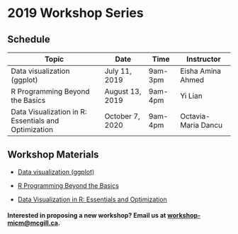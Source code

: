 # 2019 Workshop Series

## Schedule

| Topic | Date | Time | Instructor | 
| ------| ---- | -----| ---------- |
| Data visualization (ggplot) | July 11, 2019 | 9am-3pm | Eisha Amina Ahmed | 
| R Programming Beyond the Basics | August 13, 2019 | 9am-4pm | Yi Lian | 
| Data Visualization in R: Essentials and Optimization | October 7, 2020 | 9am-4pm | Octavia-Maria Dancu | 


## Workshop Materials

* [Data visualization (ggplot)](https://github.com/McGill-MiCM/Data-Visualization-Workshop)

* [R Programming Beyond the Basics](https://github.com/McGill-MiCM/MiCM)

* [Data Visualization in R: Essentials and Optimization](https://github.com/McGill-MiCM/MICM_workshops)




#### Interested in proposing a new workshop? Email us at workshop-micm@mcgill.ca.
